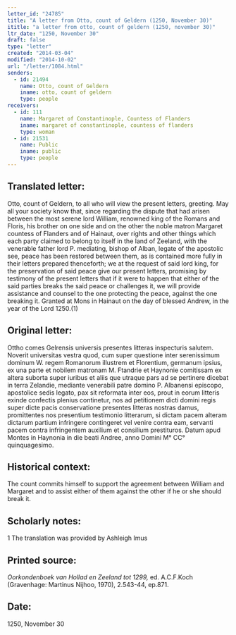 ```yaml
---
letter_id: "24785"
title: "A letter from Otto, count of Geldern (1250, November 30)"
ititle: "a letter from otto, count of geldern (1250, november 30)"
ltr_date: "1250, November 30"
draft: false
type: "letter"
created: "2014-03-04"
modified: "2014-10-02"
url: "/letter/1084.html"
senders:
  - id: 21494
    name: Otto, count of Geldern
    iname: otto, count of geldern
    type: people
receivers:
  - id: 111
    name: Margaret of Constantinople, Countess of Flanders
    iname: margaret of constantinople, countess of flanders
    type: woman
  - id: 21531
    name: Public
    iname: public
    type: people
---
```

<h2> Translated letter:</h2>Otto, count of Geldern, to all who will view the present letters, greeting.
	May all your society know that, since regarding the dispute that had arisen between the most serene lord William, renowned king of the Romans and Floris, his brother on one side and on the other the noble matron Margaret countess of Flanders and of Hainaut, over rights and other things which each party claimed to belong to itself in the land of Zeeland, with the venerable father lord P. mediating, bishop of Alban, legate of the apostolic see, peace has been restored between them, as is contained more fully in their letters prepared thenceforth; we at the request of said lord king, for the preservation of said peace give our present letters, promising by testimony of the present letters that if it were to happen that either of the said parties breaks the said peace or challenges it, we will provide assistance and counsel to the one protecting the peace, against the one breaking it.
	Granted at Mons in Hainaut on the day of blessed Andrew, in the year of the Lord 1250.(1)
<h2 class="mt-4"> Original letter:</h2>Ottho comes Gelrensis universis presentes litteras inspecturis salutem.
Noverit universitas vestra quod, cum super questione inter serenissimum dominum W.  regem Romanorum illustrem et Florentium, germanum ipsius, ex una parte et nobilem matronam M. Ftandrie et Haynonie comitissam ex altera suborta super iuribus et aliis que utraque pars ad se pertinere dicebat in terra Zelandie,  mediante venerabili patre domino P. Albanensi episcopo, apostolice sedis legato, pax sit reformata inter eos, prout in eorum litteris exinde confectis plenius continetur, nos ad petitionem dicti domini regis super dicte pacis conservatione presentes litteras nostras damus, promittentes nos presentium testimonio litterarum, si dictam pacem alteram dictarum partium infringere contingeret vel venire contra eam, servanti pacem contra infringentem auxilium et consilium prestituros.
Datum apud Montes in Haynonia in die beati Andree, anno Domini M° CC° quinquagesimo.
<h2 class="mt-4"> Historical context:</h2>The count commits himself to support the agreement between William and Margaret and to assist either of them against the other if he or she should break it.
<h2 class="mt-4"> Scholarly notes:</h2>1 The translation was provided by Ashleigh Imus
<h2 class="mt-4"> Printed source:</h2><p><em>Oorkondenboek van Hollad en Zeeland tot 1299,</em> ed. A.C.F.Koch (Gravenhage: Martinus Nijhoo, 1970), 2.543-44, ep.871.</p><h2 class="mt-4"> Date:</h2>1250, November 30